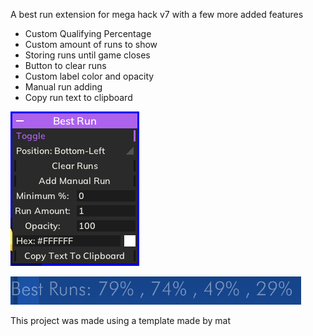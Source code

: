 A best run extension for mega hack v7 with a few more added features

- Custom Qualifying Percentage
- Custom amount of runs to show
- Storing runs until game closes
- Button to clear runs
- Custom label color and opacity
- Manual run adding
- Copy run text to clipboard

![Screenshot](img/window.png)

![Screenshot](img/in-game.png)

This project was made using a template made by mat